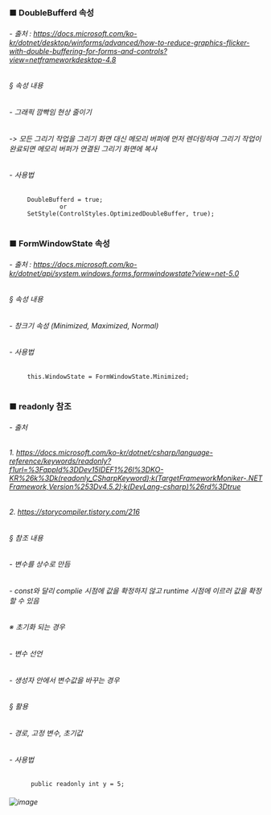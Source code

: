 #
### ■ DoubleBufferd 속성
###### - 출처 : https://docs.microsoft.com/ko-kr/dotnet/desktop/winforms/advanced/how-to-reduce-graphics-flicker-with-double-buffering-for-forms-and-controls?view=netframeworkdesktop-4.8
###### § 속성 내용
######   - 그래픽 깜빡임 현상 줄이기
######     -> 모든 그리기 작업을 그리기 화면 대신 메모리 버퍼에 먼저 렌더링하여 그리기 작업이 완료되면 메모리 버퍼가 연결된 그리기 화면에 복사
###### - 사용법 
         DoubleBufferd = true;
                  or
         SetStyle(ControlStyles.OptimizedDoubleBuffer, true);

#
### ■ FormWindowState 속성 
###### - 출처 : https://docs.microsoft.com/ko-kr/dotnet/api/system.windows.forms.formwindowstate?view=net-5.0
###### § 속성 내용
######   - 창크기 속성 (Minimized, Maximized, Normal)
###### - 사용법 
         this.WindowState = FormWindowState.Minimized;
         
#
### ■ readonly 참조
###### - 출처
######   1. https://docs.microsoft.com/ko-kr/dotnet/csharp/language-reference/keywords/readonly?f1url=%3FappId%3DDev15IDEF1%26l%3DKO-KR%26k%3Dk(readonly_CSharpKeyword);k(TargetFrameworkMoniker-.NETFramework,Version%253Dv4.5.2);k(DevLang-csharp)%26rd%3Dtrue
######   2. https://storycompiler.tistory.com/216
###### § 참조 내용
######   - 변수를 상수로 만듬
######   - const와 달리 complie 시점에 값을 확정하지 않고 runtime 시점에 이르러 값을 확정할 수 있음
###### ※ 초기화 되는 경우
######   - 변수 선언
######   - 생성자 안에서 변수값을 바꾸는 경우
###### § 활용
######   - 경로, 고정 변수, 초기값
###### - 사용법 
          public readonly int y = 5;
###### ![image](https://user-images.githubusercontent.com/74608323/111095967-e25db700-8581-11eb-8108-d037ca0b01f7.png)
